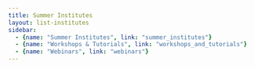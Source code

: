 ```yaml
---
title: Summer Institutes
layout: list-institutes
sidebar: 
  - {name: "Summer Institutes", link: "summer_institutes"}
  - {name: "Workshops & Tutorials", link: "workshops_and_tutorials"}
  - {name: "Webinars", link: "webinars"}
---
```

